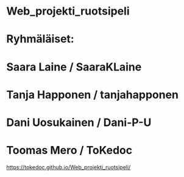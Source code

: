 # Web_projekti_ruotsipeli

# Ryhmäläiset:
# Saara Laine / SaaraKLaine
# Tanja Happonen / tanjahapponen
# Dani Uosukainen / Dani-P-U
# Toomas Mero / ToKedoc
https://tokedoc.github.io/Web_projekti_ruotsipeli/

